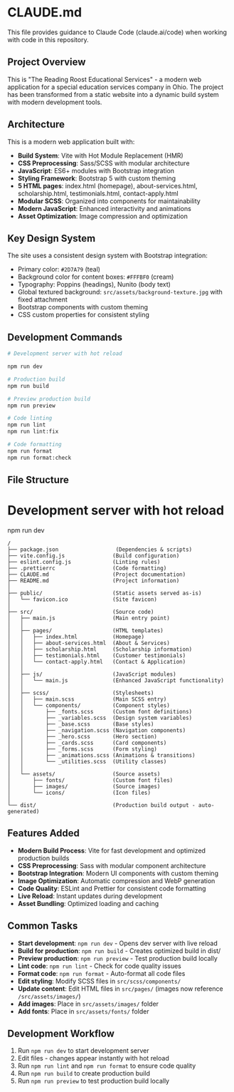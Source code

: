 # CLAUDE.md

This file provides guidance to Claude Code (claude.ai/code) when working with code in this repository.

## Project Overview

This is "The Reading Roost Educational Services" - a modern web application for a special education services company in Ohio. The project has been transformed from a static website into a dynamic build system with modern development tools.

## Architecture

This is a modern web application built with:

- **Build System**: Vite with Hot Module Replacement (HMR)
- **CSS Preprocessing**: Sass/SCSS with modular architecture
- **JavaScript**: ES6+ modules with Bootstrap integration
- **Styling Framework**: Bootstrap 5 with custom theming
- **5 HTML pages**: index.html (homepage), about-services.html, scholarship.html, testimonials.html, contact-apply.html
- **Modular SCSS**: Organized into components for maintainability
- **Modern JavaScript**: Enhanced interactivity and animations
- **Asset Optimization**: Image compression and optimization

## Key Design System

The site uses a consistent design system with Bootstrap integration:

- Primary color: `#2D7A79` (teal)
- Background color for content boxes: `#FFFBF0` (cream)
- Typography: Poppins (headings), Nunito (body text)
- Global textured background: `src/assets/background-texture.jpg` with fixed attachment
- Bootstrap components with custom theming
- CSS custom properties for consistent styling

## Development Commands

```bash
# Development server with hot reload

npm run dev

# Production build
npm run build

# Preview production build
npm run preview

# Code linting
npm run lint
npm run lint:fix

# Code formatting
npm run format
npm run format:check
```

## File Structure

# Development server with hot reload

npm run dev

```
/
├── package.json                  (Dependencies & scripts)
├── vite.config.js               (Build configuration)
├── eslint.config.js             (Linting rules)
├── .prettierrc                  (Code formatting)
├── CLAUDE.md                    (Project documentation)
├── README.md                    (Project information)
│
├── public/                      (Static assets served as-is)
│   └── favicon.ico              (Site favicon)
│
├── src/                         (Source code)
│   ├── main.js                  (Main entry point)
│   │
│   ├── pages/                   (HTML templates)
│   │   ├── index.html           (Homepage)
│   │   ├── about-services.html  (About & Services)
│   │   ├── scholarship.html     (Scholarship information)
│   │   ├── testimonials.html    (Customer testimonials)
│   │   └── contact-apply.html   (Contact & Application)
│   │
│   ├── js/                      (JavaScript modules)
│   │   └── main.js              (Enhanced JavaScript functionality)
│   │
│   ├── scss/                    (Stylesheets)
│   │   ├── main.scss            (Main SCSS entry)
│   │   └── components/          (Component styles)
│   │       ├── _fonts.scss      (Custom font definitions)
│   │       ├── _variables.scss  (Design system variables)
│   │       ├── _base.scss       (Base styles)
│   │       ├── _navigation.scss (Navigation components)
│   │       ├── _hero.scss       (Hero section)
│   │       ├── _cards.scss      (Card components)
│   │       ├── _forms.scss      (Form styling)
│   │       ├── _animations.scss (Animations & transitions)
│   │       └── _utilities.scss  (Utility classes)
│   │
│   └── assets/                  (Source assets)
│       ├── fonts/               (Custom font files)
│       ├── images/              (Source images)
│       └── icons/               (Icon files)
│
└── dist/                        (Production build output - auto-generated)
```

## Features Added

- **Modern Build Process**: Vite for fast development and optimized production builds
- **CSS Preprocessing**: Sass with modular component architecture
- **Bootstrap Integration**: Modern UI components with custom theming
- **Image Optimization**: Automatic compression and WebP generation
- **Code Quality**: ESLint and Prettier for consistent code formatting
- **Live Reload**: Instant updates during development
- **Asset Bundling**: Optimized loading and caching

## Common Tasks

- **Start development**: `npm run dev` - Opens dev server with live reload
- **Build for production**: `npm run build` - Creates optimized build in dist/
- **Preview production**: `npm run preview` - Test production build locally
- **Lint code**: `npm run lint` - Check for code quality issues
- **Format code**: `npm run format` - Auto-format all code files
- **Edit styling**: Modify SCSS files in `src/scss/components/`
- **Update content**: Edit HTML files in `src/pages/` (images now reference `/src/assets/images/`)
- **Add images**: Place in `src/assets/images/` folder
- **Add fonts**: Place in `src/assets/fonts/` folder

## Development Workflow

1. Run `npm run dev` to start development server
2. Edit files - changes appear instantly with hot reload
3. Run `npm run lint` and `npm run format` to ensure code quality
4. Run `npm run build` to create production build
5. Run `npm run preview` to test production build locally
